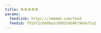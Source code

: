 ```yaml
---
title: 木木木木木
params:
  feedlink: https://immmmm.com/feed
  feedid: f81bf2c0dd0a2c09035db06796de71a1
---
```

